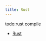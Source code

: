 ```yaml
---
title: Rust
---
```


todo:rust compile

 - [Rust](https://developer.mozilla.org/en-US/docs/WebAssembly/Rust_to_wasm)